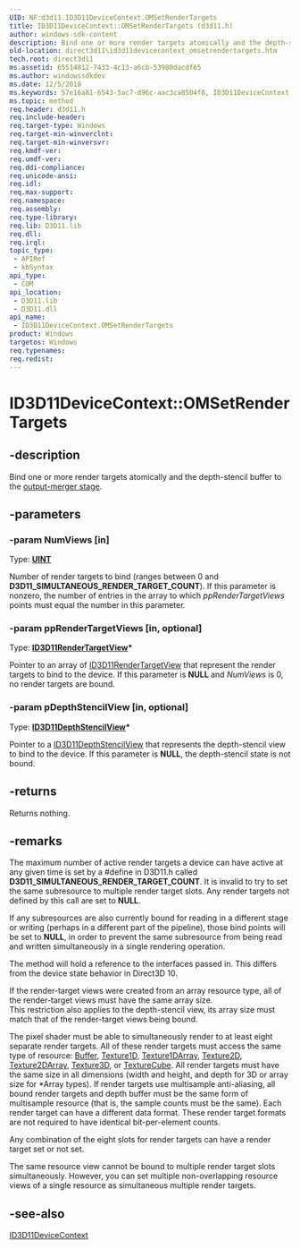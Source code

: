 ```yaml
---
UID: NF:d3d11.ID3D11DeviceContext.OMSetRenderTargets
title: ID3D11DeviceContext::OMSetRenderTargets (d3d11.h)
author: windows-sdk-content
description: Bind one or more render targets atomically and the depth-stencil buffer to the output-merger stage.
old-location: direct3d11\id3d11devicecontext_omsetrendertargets.htm
tech.root: direct3d11
ms.assetid: 65514812-7433-4c13-a6cb-53980dacdf65
ms.author: windowssdkdev
ms.date: 12/5/2018
ms.keywords: 57e16a81-6543-5ac7-d96c-aac3ca8504f8, ID3D11DeviceContext interface [Direct3D 11],OMSetRenderTargets method, ID3D11DeviceContext.OMSetRenderTargets, ID3D11DeviceContext::OMSetRenderTargets, OMSetRenderTargets, OMSetRenderTargets method [Direct3D 11], OMSetRenderTargets method [Direct3D 11],ID3D11DeviceContext interface, d3d11/ID3D11DeviceContext::OMSetRenderTargets, direct3d11.id3d11devicecontext_omsetrendertargets
ms.topic: method
req.header: d3d11.h
req.include-header: 
req.target-type: Windows
req.target-min-winverclnt: 
req.target-min-winversvr: 
req.kmdf-ver: 
req.umdf-ver: 
req.ddi-compliance: 
req.unicode-ansi: 
req.idl: 
req.max-support: 
req.namespace: 
req.assembly: 
req.type-library: 
req.lib: D3D11.lib
req.dll: 
req.irql: 
topic_type:
 - APIRef
 - kbSyntax
api_type:
 - COM
api_location:
 - D3D11.lib
 - D3D11.dll
api_name:
 - ID3D11DeviceContext.OMSetRenderTargets
product: Windows
targetos: Windows
req.typenames: 
req.redist: 
---
```


# ID3D11DeviceContext::OMSetRenderTargets


## -description


Bind one or more render targets atomically and the depth-stencil buffer to the <a href="https://msdn.microsoft.com/en-us/library/Bb205120(v=VS.85).aspx">output-merger stage</a>.


## -parameters




### -param NumViews [in]

Type: <b><a href="https://msdn.microsoft.com/4553cafc-450e-4493-a4d4-cb6e2f274d46">UINT</a></b>

Number of render targets to bind (ranges between 0 and <b>D3D11_SIMULTANEOUS_RENDER_TARGET_COUNT</b>). If this parameter is nonzero, the number of entries in the array to which <i>ppRenderTargetViews</i> points must equal the number in this parameter.


### -param ppRenderTargetViews [in, optional]

Type: <b><a href="https://msdn.microsoft.com/3ae7c255-2403-493a-9fb9-fc9795f6d920">ID3D11RenderTargetView</a>*</b>

Pointer to an array of <a href="https://msdn.microsoft.com/3ae7c255-2403-493a-9fb9-fc9795f6d920">ID3D11RenderTargetView</a> that represent the render targets to bind to the device. 
        If this parameter is <b>NULL</b> and <i>NumViews</i> is 0, no render targets are bound.


### -param pDepthStencilView [in, optional]

Type: <b><a href="https://msdn.microsoft.com/10be1fd1-8700-4c0a-b447-d3c2569f8e81">ID3D11DepthStencilView</a>*</b>

Pointer to a <a href="https://msdn.microsoft.com/10be1fd1-8700-4c0a-b447-d3c2569f8e81">ID3D11DepthStencilView</a> that represents the depth-stencil view to bind to the device. 
        If this parameter is <b>NULL</b>, the depth-stencil state is not bound.


## -returns



Returns nothing.




## -remarks



The maximum number of active render targets a device can have active at any given time is set by a #define in D3D11.h called 
      <b>D3D11_SIMULTANEOUS_RENDER_TARGET_COUNT</b>. It is invalid to try to set the same subresource to multiple render target slots. 
      Any render targets not defined by this call are set to <b>NULL</b>.

If any subresources are also currently bound for reading in a different stage or writing (perhaps in a different part of the pipeline), 
      those bind points will be set to <b>NULL</b>, in order to prevent the same subresource from being read and written simultaneously in a single rendering operation.

The method will hold a reference to the interfaces passed in.
        This differs from the device state behavior in Direct3D 10.
      

If the render-target views were created from an array resource type, all of the render-target views must have the same array size.  
      This restriction also applies to the depth-stencil view, its array size must match that of the render-target views being bound.

The pixel shader must be able to simultaneously render to at least eight separate render targets. All of these render targets must access the same type of resource: <a href="https://msdn.microsoft.com/7f552b9b-c5fb-4bc2-a7ae-61983379db38">Buffer</a>, <a href="https://msdn.microsoft.com/5f6fd0e4-a73e-4d13-b3a0-c884b7912581">Texture1D</a>, <a href="https://msdn.microsoft.com/3d793423-3d79-48c1-aa78-f9d93b79e0b6">Texture1DArray</a>, <a href="https://msdn.microsoft.com/e4f9cfd8-65e6-4375-8f87-736bca32cad4">Texture2D</a>, <a href="https://msdn.microsoft.com/78ab2feb-4d67-4f6f-bffe-48d55183ce28">Texture2DArray</a>, <a href="https://msdn.microsoft.com/a3640aac-b503-4716-8bc6-105e96bea03c">Texture3D</a>, or <a href="https://msdn.microsoft.com/en-us/library/Bb509700(v=VS.85).aspx">TextureCube</a>. All render targets must have the same size in all dimensions (width and height, and depth for 3D or array size for *Array types). If render targets use multisample anti-aliasing, all bound render targets and depth buffer must be the same form of multisample resource (that is, the sample counts must be the same). Each render target can have a different data format. These render target formats are not required to have identical bit-per-element counts.

Any combination of the eight slots for render targets can have a render target set or not set.

The same resource view cannot be bound to multiple render target slots simultaneously. However, you can set multiple non-overlapping resource views of a single resource as simultaneous multiple render targets.




## -see-also




<a href="https://msdn.microsoft.com/afb32c09-77f2-4c33-bd93-8dce92a2e45e">ID3D11DeviceContext</a>
 

 

